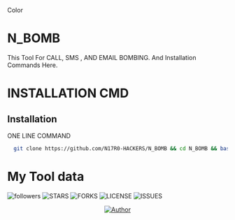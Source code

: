 Color
# N_BOMB

This Tool For CALL, SMS , AND EMAIL BOMBING. And Installation Commands Here.
# INSTALLATION CMD

## Installation
ONE LINE COMMAND

```bash
  git clone https://github.com/N17R0-HACKERS/N_BOMB && cd N_BOMB && bash setup 
```


# My Tool data 
![followers](https://img.shields.io/github/followers/N17R0-HACKERS?style=social/)
![STARS](https://img.shields.io/github/stars/N17R0-HACKERS/N_BOMB?style=social)
![FORKS](https://img.shields.io/github/forks/N17R0-HACKERS/N_BOMB?style=social)
![LICENSE](https://img.shields.io/github/license/N17R0-HACKERS/N_BOMB/)
![ISSUES](https://img.shields.io/github/issues/N17R0-HACKERS/N_BOMB/)

<p align="center">
  <a href="https://github.com/N17R0-HACKERS"><img title="Author" src="https://img.shields.io/badge/Author-N17R0-HACKERS-blue.svg?style=for-the-badge&logo=github" /></a>
</p>

